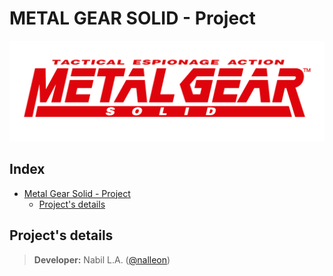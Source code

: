 
<div align="justify">

# METAL GEAR SOLID - Project

<div align="center">
<img src="img/logo.png">
</div>

## Index
- [Metal Gear Solid - Project](/code/mgs-project/)
  - [Project's details](#index01)


## Project's details <a name="index01"></a>
> **Developer:** Nabil L.A. ([@nalleon](https://github.com/nalleon)) 
<br>